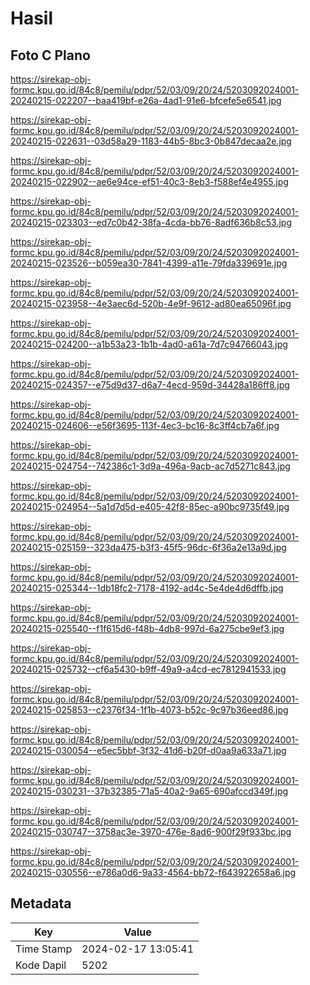 # Hasil

## Foto C Plano

https://sirekap-obj-formc.kpu.go.id/84c8/pemilu/pdpr/52/03/09/20/24/5203092024001-20240215-022207--baa419bf-e26a-4ad1-91e6-bfcefe5e6541.jpg

https://sirekap-obj-formc.kpu.go.id/84c8/pemilu/pdpr/52/03/09/20/24/5203092024001-20240215-022631--03d58a29-1183-44b5-8bc3-0b847decaa2e.jpg

https://sirekap-obj-formc.kpu.go.id/84c8/pemilu/pdpr/52/03/09/20/24/5203092024001-20240215-022902--ae6e94ce-ef51-40c3-8eb3-f588ef4e4955.jpg

https://sirekap-obj-formc.kpu.go.id/84c8/pemilu/pdpr/52/03/09/20/24/5203092024001-20240215-023303--ed7c0b42-38fa-4cda-bb76-8adf636b8c53.jpg

https://sirekap-obj-formc.kpu.go.id/84c8/pemilu/pdpr/52/03/09/20/24/5203092024001-20240215-023526--b059ea30-7841-4399-a11e-79fda339691e.jpg

https://sirekap-obj-formc.kpu.go.id/84c8/pemilu/pdpr/52/03/09/20/24/5203092024001-20240215-023958--4e3aec6d-520b-4e9f-9612-ad80ea65096f.jpg

https://sirekap-obj-formc.kpu.go.id/84c8/pemilu/pdpr/52/03/09/20/24/5203092024001-20240215-024200--a1b53a23-1b1b-4ad0-a61a-7d7c94766043.jpg

https://sirekap-obj-formc.kpu.go.id/84c8/pemilu/pdpr/52/03/09/20/24/5203092024001-20240215-024357--e75d9d37-d6a7-4ecd-959d-34428a186ff8.jpg

https://sirekap-obj-formc.kpu.go.id/84c8/pemilu/pdpr/52/03/09/20/24/5203092024001-20240215-024606--e56f3695-113f-4ec3-bc16-8c3ff4cb7a6f.jpg

https://sirekap-obj-formc.kpu.go.id/84c8/pemilu/pdpr/52/03/09/20/24/5203092024001-20240215-024754--742386c1-3d9a-496a-9acb-ac7d5271c843.jpg

https://sirekap-obj-formc.kpu.go.id/84c8/pemilu/pdpr/52/03/09/20/24/5203092024001-20240215-024954--5a1d7d5d-e405-42f8-85ec-a90bc9735f49.jpg

https://sirekap-obj-formc.kpu.go.id/84c8/pemilu/pdpr/52/03/09/20/24/5203092024001-20240215-025159--323da475-b3f3-45f5-96dc-6f36a2e13a9d.jpg

https://sirekap-obj-formc.kpu.go.id/84c8/pemilu/pdpr/52/03/09/20/24/5203092024001-20240215-025344--1db18fc2-7178-4192-ad4c-5e4de4d6dffb.jpg

https://sirekap-obj-formc.kpu.go.id/84c8/pemilu/pdpr/52/03/09/20/24/5203092024001-20240215-025540--f1f615d6-f48b-4db8-997d-6a275cbe9ef3.jpg

https://sirekap-obj-formc.kpu.go.id/84c8/pemilu/pdpr/52/03/09/20/24/5203092024001-20240215-025732--cf6a5430-b9ff-49a9-a4cd-ec7812941533.jpg

https://sirekap-obj-formc.kpu.go.id/84c8/pemilu/pdpr/52/03/09/20/24/5203092024001-20240215-025853--c2376f34-1f1b-4073-b52c-9c97b36eed86.jpg

https://sirekap-obj-formc.kpu.go.id/84c8/pemilu/pdpr/52/03/09/20/24/5203092024001-20240215-030054--e5ec5bbf-3f32-41d6-b20f-d0aa9a633a71.jpg

https://sirekap-obj-formc.kpu.go.id/84c8/pemilu/pdpr/52/03/09/20/24/5203092024001-20240215-030231--37b32385-71a5-40a2-9a65-690afccd349f.jpg

https://sirekap-obj-formc.kpu.go.id/84c8/pemilu/pdpr/52/03/09/20/24/5203092024001-20240215-030747--3758ac3e-3970-476e-8ad6-900f29f933bc.jpg

https://sirekap-obj-formc.kpu.go.id/84c8/pemilu/pdpr/52/03/09/20/24/5203092024001-20240215-030556--e786a0d6-9a33-4564-bb72-f643922658a6.jpg


## Metadata

| Key        | Value               |
| ---------- | ------------------- |
| Time Stamp | 2024-02-17 13:05:41 |
| Kode Dapil | 5202                |



